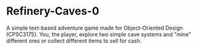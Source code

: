 # Refinery-Caves-0
A simple text-based adventure game made for Object-Oriented Design (CPSC3175). You, the player, explore two simple cave systems and "mine" different ores or collect different items to sell for cash. 
